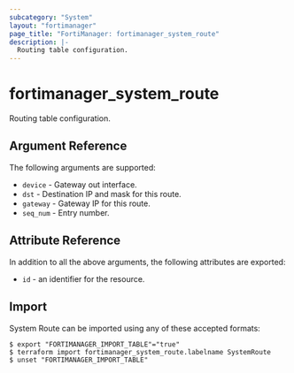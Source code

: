 ```yaml
---
subcategory: "System"
layout: "fortimanager"
page_title: "FortiManager: fortimanager_system_route"
description: |-
  Routing table configuration.
---
```


# fortimanager_system_route
Routing table configuration.

## Argument Reference


The following arguments are supported:


* `device` - Gateway out interface.
* `dst` - Destination IP and mask for this route.
* `gateway` - Gateway IP for this route.
* `seq_num` - Entry number.


## Attribute Reference

In addition to all the above arguments, the following attributes are exported:
* `id` - an identifier for the resource.

## Import

System Route can be imported using any of these accepted formats:
```
$ export "FORTIMANAGER_IMPORT_TABLE"="true"
$ terraform import fortimanager_system_route.labelname SystemRoute
$ unset "FORTIMANAGER_IMPORT_TABLE"
```

